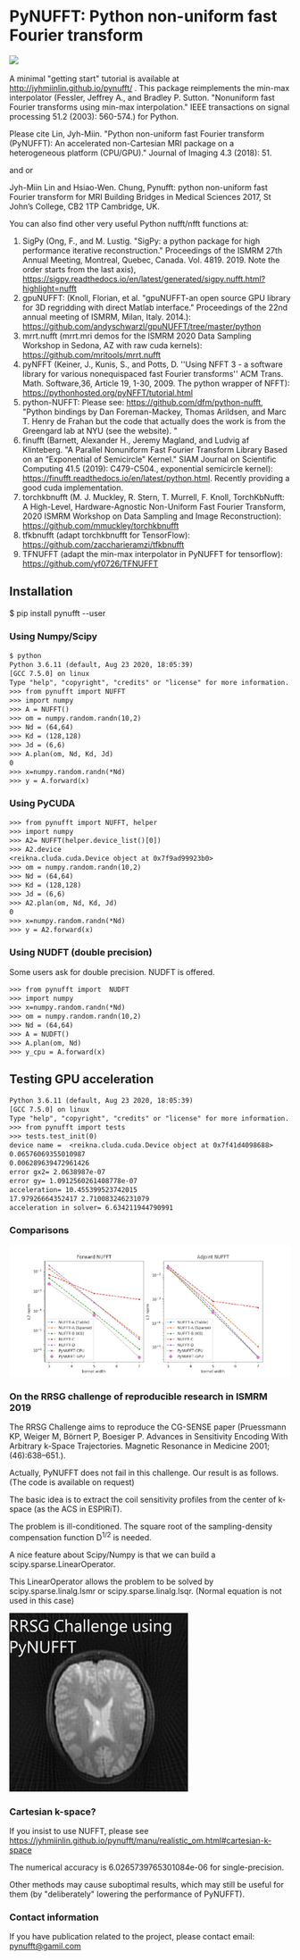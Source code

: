 # PyNUFFT: Python non-uniform fast Fourier transform
![](g5738.jpeg)

A minimal "getting start" tutorial is available at http://jyhmiinlin.github.io/pynufft/ . This package reimplements the min-max interpolator (Fessler, Jeffrey A., and Bradley P. Sutton. "Nonuniform fast Fourier transforms using min-max interpolation." IEEE transactions on signal processing 51.2 (2003): 560-574.) for Python.

Please cite Lin, Jyh-Miin. "Python non-uniform fast Fourier transform (PyNUFFT): An accelerated non-Cartesian MRI package on a heterogeneous platform (CPU/GPU)." Journal of Imaging 4.3 (2018): 51.

and or

Jyh-Miin Lin and Hsiao-Wen. Chung, Pynufft: python non-uniform fast Fourier transform for MRI Building Bridges in Medical Sciences 2017, St John’s College, CB2 1TP Cambridge, UK. 

You can also find other very useful Python nufft/nfft functions at: 

1. SigPy (Ong, F., and M. Lustig. "SigPy: a python package for high performance iterative reconstruction." Proceedings of the ISMRM 27th Annual Meeting, Montreal, Quebec, Canada. Vol. 4819. 2019. Note the order starts from the last axis), https://sigpy.readthedocs.io/en/latest/generated/sigpy.nufft.html?highlight=nufft
2. gpuNUFFT: (Knoll, Florian, et al. "gpuNUFFT-an open source GPU library for 3D regridding with direct Matlab interface." Proceedings of the 22nd annual meeting of ISMRM, Milan, Italy. 2014.): https://github.com/andyschwarzl/gpuNUFFT/tree/master/python
3. mrrt.nufft (mrrt.mri demos for the ISMRM 2020 Data Sampling Workshop in Sedona, AZ with raw cuda kernels): https://github.com/mritools/mrrt.nufft
4. pyNFFT (Keiner, J., Kunis, S., and Potts, D. ''Using NFFT 3 - a software library for various nonequispaced fast Fourier transforms'' ACM Trans. Math. Software,36, Article 19, 1-30, 2009. The python wrapper of NFFT): https://pythonhosted.org/pyNFFT/tutorial.html
5. python-NUFFT: Please see: https://github.com/dfm/python-nufft, "Python bindings by Dan Foreman-Mackey, Thomas Arildsen, and Marc T. Henry de Frahan but the code that actually does the work is from the Greengard lab at NYU (see the website). " 
6. finufft (Barnett, Alexander H., Jeremy Magland, and Ludvig af Klinteberg. "A Parallel Nonuniform Fast Fourier Transform Library Based on an “Exponential of Semicircle" Kernel." SIAM Journal on Scientific Computing 41.5 (2019): C479-C504., exponential semicircle kernel): https://finufft.readthedocs.io/en/latest/python.html. Recently providing a good cuda implementation. 
7. torchkbnufft (M. J. Muckley, R. Stern, T. Murrell, F. Knoll, TorchKbNufft: A High-Level, Hardware-Agnostic Non-Uniform Fast Fourier Transform, 2020 ISMRM Workshop on Data Sampling and Image Reconstruction): https://github.com/mmuckley/torchkbnufft
8. tfkbnufft (adapt torchkbnufft for TensorFlow): https://github.com/zaccharieramzi/tfkbnufft
9. TFNUFFT (adapt the min-max interpolator in PyNUFFT for tensorflow): https://github.com/yf0726/TFNUFFT

## Installation

$ pip install pynufft --user


### Using Numpy/Scipy

```
$ python
Python 3.6.11 (default, Aug 23 2020, 18:05:39) 
[GCC 7.5.0] on linux
Type "help", "copyright", "credits" or "license" for more information.
>>> from pynufft import NUFFT
>>> import numpy
>>> A = NUFFT()
>>> om = numpy.random.randn(10,2)
>>> Nd = (64,64)
>>> Kd = (128,128)
>>> Jd = (6,6)
>>> A.plan(om, Nd, Kd, Jd)
0
>>> x=numpy.random.randn(*Nd)
>>> y = A.forward(x)
```

### Using PyCUDA

```
>>> from pynufft import NUFFT, helper
>>> import numpy
>>> A2= NUFFT(helper.device_list()[0])
>>> A2.device
<reikna.cluda.cuda.Device object at 0x7f9ad99923b0>
>>> om = numpy.random.randn(10,2)
>>> Nd = (64,64)
>>> Kd = (128,128)
>>> Jd = (6,6)
>>> A2.plan(om, Nd, Kd, Jd)
0
>>> x=numpy.random.randn(*Nd)
>>> y = A2.forward(x)
```

### Using NUDFT (double precision)

Some users ask for double precision. 
NUDFT is offered.

```
>>> from pynufft import  NUDFT
>>> import numpy
>>> x=numpy.random.randn(*Nd)
>>> om = numpy.random.randn(10,2)
>>> Nd = (64,64)
>>> A = NUDFT()
>>> A.plan(om, Nd)
>>> y_cpu = A.forward(x)

```


## Testing GPU acceleration

```
Python 3.6.11 (default, Aug 23 2020, 18:05:39) 
[GCC 7.5.0] on linux
Type "help", "copyright", "credits" or "license" for more information.
>>> from pynufft import tests
>>> tests.test_init(0)
device name =  <reikna.cluda.cuda.Device object at 0x7f41d4098688>
0.06576069355010987
0.006289639472961426
error gx2= 2.0638987e-07
error gy= 1.0912560261408778e-07
acceleration= 10.455399523742015
17.97926664352417 2.710083246231079
acceleration in solver= 6.634211944790991
```
### Comparisons

![](Figure_1.png)



### On the RRSG challenge of reproducible research in ISMRM 2019

The RRSG Challenge aims to reproduce the CG-SENSE paper (Pruessmann KP, Weiger M, Börnert P, Boesiger P. Advances in Sensitivity Encoding With Arbitrary k-Space Trajectories.
Magnetic Resonance in Medicine 2001;(46):638–651.).

Actually, PyNUFFT does not fail in this challenge. Our result is as follows. (The code is available on request)

The basic idea is to extract the coil sensitivity profiles from the center of k-space (as the ACS in ESPIRiT).

The problem is ill-conditioned. The square root of the sampling-density compensation function D<sup>1/2</sup> is needed. 

A nice feature about Scipy/Numpy is that we can build a scipy.sparse.LinearOperator.

This LinearOperator allows the problem to be solved by scipy.sparse.linalg.lsmr or scipy.sparse.linalg.lsqr. (Normal equation is not used in this case)

![](with_espirit.png)

### Cartesian k-space?

If you insist to use NUFFT, please see https://jyhmiinlin.github.io/pynufft/manu/realistic_om.html#cartesian-k-space

The numerical accuracy is 6.0265739765301084e-06 for single-precision. 

Other methods may cause suboptimal results, which may still be useful for them (by "deliberately" lowering the performance of PyNUFFT).

### Contact information
If you have publication related to the project, please contact
email: pynufft@gamil.com

